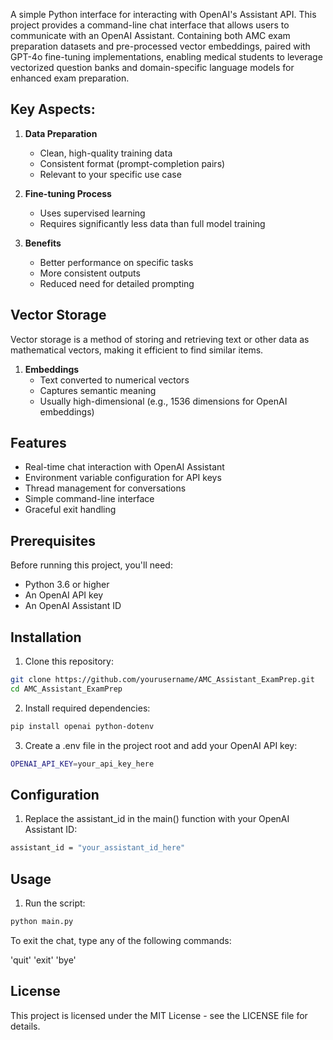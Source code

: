 
A simple Python interface for interacting with OpenAI's Assistant API. This project provides a command-line chat interface that allows users to communicate with an OpenAI Assistant.
Containing both AMC exam preparation datasets and pre-processed vector embeddings, paired with GPT-4o fine-tuning implementations, enabling medical students to leverage vectorized question banks and domain-specific language models for enhanced exam preparation.

## Key Aspects:

1. **Data Preparation**
   - Clean, high-quality training data
   - Consistent format (prompt-completion pairs)
   - Relevant to your specific use case

2. **Fine-tuning Process**
   - Uses supervised learning
   - Requires significantly less data than full model training

3. **Benefits**
   - Better performance on specific tasks
   - More consistent outputs
   - Reduced need for detailed prompting

## Vector Storage

Vector storage is a method of storing and retrieving text or other data as mathematical vectors, making it efficient to find similar items.

1. **Embeddings**
   - Text converted to numerical vectors
   - Captures semantic meaning
   - Usually high-dimensional (e.g., 1536 dimensions for OpenAI embeddings)


## Features

- Real-time chat interaction with OpenAI Assistant
- Environment variable configuration for API keys
- Thread management for conversations
- Simple command-line interface
- Graceful exit handling

## Prerequisites

Before running this project, you'll need:

- Python 3.6 or higher
- An OpenAI API key
- An OpenAI Assistant ID

## Installation

1. Clone this repository:
```bash
git clone https://github.com/yourusername/AMC_Assistant_ExamPrep.git
cd AMC_Assistant_ExamPrep
```
2. Install required dependencies:
```bash
pip install openai python-dotenv
```
3. Create a .env file in the project root and add your OpenAI API key:
```bash
OPENAI_API_KEY=your_api_key_here
```
## Configuration
1. Replace the assistant_id in the main() function with your OpenAI Assistant ID:
```bash
assistant_id = "your_assistant_id_here"
```
## Usage
1. Run the script:
```bash
python main.py
```
To exit the chat, type any of the following commands:

'quit'
'exit'
'bye'

## License
This project is licensed under the MIT License - see the LICENSE file for details.
